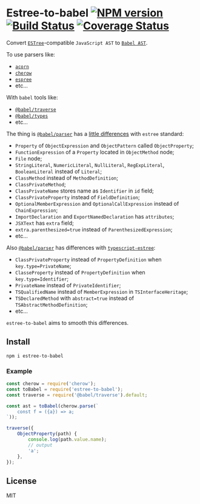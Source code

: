 # Estree-to-babel [![NPM version][NPMIMGURL]][NPMURL] [![Build Status][BuildStatusIMGURL]][BuildStatusURL] [![Coverage Status][CoverageIMGURL]][CoverageURL]

[NPMIMGURL]: https://img.shields.io/npm/v/estree-to-babel.svg?style=flat&longCache=true
[BuildStatusURL]: https://github.com/coderaiser/estree-to-babel/actions?query=workflow%3A%22Node+CI%22 "Build Status"
[BuildStatusIMGURL]: https://github.com/coderaiser/estree-to-babel/workflows/Node%20CI/badge.svg
[NPMURL]: https://npmjs.org/package/estree-to-babel "npm"
[BuildStatusURL]: https://travis-ci.org/coderaiser/estree-to-babel "Build Status"
[CoverageURL]: https://coveralls.io/github/coderaiser/estree-to-babel?branch=master
[CoverageIMGURL]: https://coveralls.io/repos/coderaiser/estree-to-babel/badge.svg?branch=master&service=github

Convert [`ESTree`](https://github.com/estree/estree)-compatible `JavaScript AST` to [`Babel AST`](https://github.com/babel/babel/blob/main/packages/babel-parser/ast/spec.md).

To use parsers like:

- [`acorn`](https://github.com/acornjs/acorn)
- [`cherow`](https://github.com/cherow/cherow)
- [`espree`](https://github.com/eslint/espree)
- etc...

With `babel` tools like:

- [`@babel/traverse`](https://babeljs.io/docs/en/babel-traverse)
- [`@babel/types`](https://babeljs.io/docs/en/babel-types)
- etc...

The thing is [`@babel/parser`](https://babeljs.io/docs/en/babel-parser) has a [little differences](https://babeljs.io/docs/en/babel-parser#output) with `estree` standard:

- `Property` of `ObjectExpression` and `ObjectPattern` called `ObjectProperty`;
- `FunctionExpression` of a `Property` located in `ObjectMethod` node;
- `File` node;
- `StringLiteral`, `NumericLiteral`, `NullLiteral`, `RegExpLiteral`, `BooleanLiteral` instead of `Literal`;
- `ClassMethod` instead of `MethodDefinition`;
- `ClassPrivateMethod`;
- `ClassPrivateName` stores name as `Identifier` in `id` field;
- `ClassPrivateProperty` instead of `FieldDefinition`;
- `OptionalMemberExpression` and `OptionalCallExpression` instead of `ChainExpression`;
- `ImportDeclaration` and `ExportNamedDeclaration` has `attributes`;
- `JSXText` has `extra` field;
- `extra.parenthesized=true` instead of `ParenthesizedExpression`;
- etc...

Also [`@babel/parser`](https://babeljs.io/docs/en/babel-parser) has differences with [`typescript-estree`](https://github.com/typescript-eslint/typescript-eslint/tree/main/packages/typescript-estree):

- `ClassPrivateProperty` instead of `PropertyDefinition` when `key.type=PrivateName`;
- `ClasseProperty` instead of `PropertyDefinition` when `key.type=Identifier`;
- `PrivateName` instead of `PrivateIdentifier`;
- `TSQualifiedName` instead of `MemberExpression`  in `TSInterfaceHeritage`;
- `TSDeclaredMethod` with `abstract=true` instead of `TSAbstractMethodDefinition`;
- etc...

`estree-to-babel` aims to smooth this differences.

## Install

```
npm i estree-to-babel
```

### Example

```js
const cherow = require('cherow');
const toBabel = require('estree-to-babel');
const traverse = require('@babel/traverse').default;

const ast = toBabel(cherow.parse(`
    const f = ({a}) => a;
`));

traverse({
    ObjectProperty(path) {
        console.log(path.value.name);
        // output
        'a';
    },
});
```

## License

MIT
